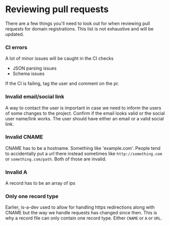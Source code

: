 # Reviewing pull requests
There are a few things you'll need to look out for when reviewing pull requests for domain registrations. This list is not exhaustive and will be updated.


### CI errors
A lot of minor issues will be caught in the CI checks
* JSON parsing issues
* Schema issues

If the CI is failing, tag the user and comment on the pr.


### Invalid email/social link
A way to contact the user is important in case we need to inform the users of some changes to the project.
Confirm if the email looks valid or the social user name/link works.
The user should have either an email or a valid social link.


### Invalid CNAME
CNAME has to be a hostname. Something like 'example.com'.
People tend to accidentally put a url there instead sometimes like `http://something.com` or `something.com/path`.
Both of those are invalid.


### Invalid A
A record has to be an array of ips


### Only one record type
Earlier, is-a-dev used to allow for handling https redirections along with CNAME but the way we handle requests has changed since then.
This is why a record file can only contain one record type. Either `CNAME` or `A` or `URL`.

